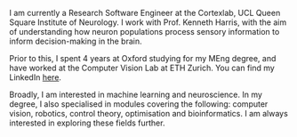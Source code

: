 I am currently a Research Software Engineer at the Cortexlab, UCL Queen Square Institute of Neurology. I work with Prof. Kenneth Harris, with the aim of understanding how neuron populations process sensory information to inform decision-making in the brain.

Prior to this, I spent 4 years at Oxford studying for my MEng degree, and have worked at the Computer Vision Lab at ETH Zurich. You can find my LinkedIn [here](https://www.linkedin.com/in/suyash--agarwal/). 

Broadly, I am interested in machine learning and neuroscience. In my degree, I also specialised in modules covering the following: computer vision, robotics, control theory, optimisation and bioinformatics. I am always interested in exploring these fields further. 

